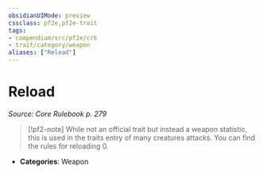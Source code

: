 ```yaml
---
obsidianUIMode: preview
cssclass: pf2e,pf2e-trait
tags:
- compendium/src/pf2e/crb
- trait/category/weapon
aliases: ["Reload"]
---
```

# Reload  
*Source: Core Rulebook p. 279*  

> [!pf2-note]
> While not an official trait but instead a weapon statistic, this is used in the traits entry of many creatures attacks. You can find the rules for reloading 0.

- **Categories**: Weapon